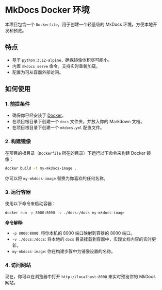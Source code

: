 # MkDocs Docker 环境

本项目包含一个 `Dockerfile`，用于创建一个轻量级的 MkDocs 环境，方便本地开发和预览。

## 特点

-   基于 `python:3.12-alpine`，确保镜像体积尽可能小。
-   内置 `mkdocs serve` 命令，支持实时重新加载。
-   配置为可从容器外部访问。

## 如何使用

### 1. 前提条件

-   确保你已经安装了 [Docker](https://www.docker.com/get-started)。
-   在项目根目录下创建一个 `docs` 文件夹，并放入你的 Markdown 文档。
-   在项目根目录下创建一个 `mkdocs.yml` 配置文件。

### 2. 构建镜像

在项目的根目录（`Dockerfile` 所在的目录）下运行以下命令来构建 Docker 镜像：

```bash
docker build -t my-mkdocs-image .
```

你可以将 `my-mkdocs-image` 替换为你喜欢的任何名称。

### 3. 运行容器

使用以下命令来启动容器：

```bash
docker run -p 8000:8000 -v ./docs:/docs my-mkdocs-image
```

**命令解释:**

-   `-p 8000:8000`: 将你本机的 8000 端口映射到容器的 8000 端口。
-   `-v ./docs:/docs`: 将本地的 `docs` 目录挂载到容器中，实现文档内容的实时更新。
-   `my-mkdocs-image`: 你在构建步骤中为镜像设置的名称。

### 4. 访问网站

现在，你可以在浏览器中打开 `http://localhost:8000` 来实时预览你的 MkDocs 网站。
